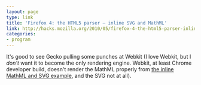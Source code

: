 ```yaml
---
layout: page
type: link
title: 'Firefox 4: the HTML5 parser – inline SVG and MathML'
link: http://hacks.mozilla.org/2010/05/firefox-4-the-html5-parser-inline-svg-speed-and-more/ 
categories: 
- program
---
```

It's good to see Gecko pulling some punches at Webkit (I love Webkit, but I _don't_ want it to become the only rendering engine. Webkit, at least Chrome developer build, doesn't render the MathML properly from [the inline MathML and SVG example](http://hsivonen.iki.fi/test/moz/html5-hacks-demo.html), and the SVG not at all).
